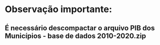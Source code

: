 # Observação importante:

## É necessário descompactar o arquivo PIB dos Municípios - base de dados 2010-2020.zip
